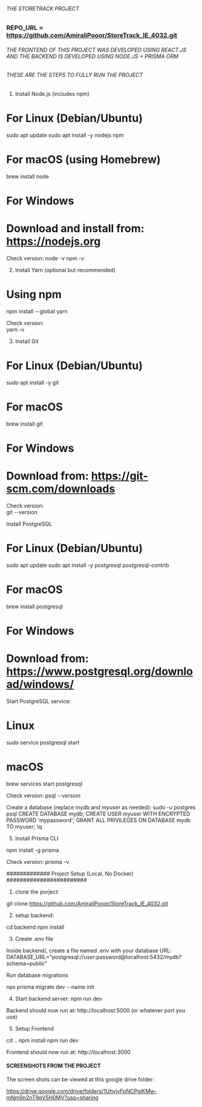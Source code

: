 ###### THE STORETRACK PROJECT #########

### REPO_URL = https://github.com/AmiraliPooor/StoreTrack_IE_4032.git #####

###### THE FRONTEND OF THIS PROJECT WAS DEVELOPED USING REACT.JS AND THE BACKEND IS DEVELOPED USING NODE.JS + PRISMA ORM #####

###### THESE ARE THE STEPS TO FULLY RUN THE PROJECT #######

1. Install Node.js (includes npm)

# For Linux (Debian/Ubuntu)
sudo apt update
sudo apt install -y nodejs npm

# For macOS (using Homebrew)
brew install node

# For Windows
# Download and install from: https://nodejs.org

Check version:
node -v
npm -v

2. Install Yarn (optional but recommended)

# Using npm
npm install --global yarn

Check version:  
yarn -v

3. Install Git
# For Linux (Debian/Ubuntu)
sudo apt install -y git

# For macOS
brew install git

# For Windows
# Download from: https://git-scm.com/downloads


Check version:  
git --version

Install PostgreSQL

# For Linux (Debian/Ubuntu)
sudo apt update
sudo apt install -y postgresql postgresql-contrib

# For macOS
brew install postgresql

# For Windows
# Download from: https://www.postgresql.org/download/windows/

Start PostgreSQL service:

# Linux
sudo service postgresql start

# macOS
brew services start postgresql

Check version:
psql --version

Create a database (replace mydb and myuser as needed):
sudo -u postgres psql
CREATE DATABASE mydb;
CREATE USER myuser WITH ENCRYPTED PASSWORD 'mypassword';
GRANT ALL PRIVILEGES ON DATABASE mydb TO myuser;
\q

5. Install Prisma CLI

npm install -g prisma

Check version:
prisma -v


############# Project Setup (Local, No Docker) ########################
1. clone the porject:

git clone https://github.com/AmiraliPooor/StoreTrack_IE_4032.git

2. setup backend:

cd backend
npm install


3. Create .env file

Inside backend/, create a file named .env with your database URL:
DATABASE_URL="postgresql://user:password@localhost:5432/mydb?schema=public"

Run database migrations

npx prisma migrate dev --name init

4. Start backend server:
npm run dev

Backend should now run at: http://localhost:5000 (or whatever port you use)



5. Setup Frontend

cd ..
npm install
npm run dev

Frontend should now run at: http://localhost:3000



#### SCREENSHOTS FROM THE PROJECT ####

The screen shots can be viewed at this google drive folder:

https://drive.google.com/drive/folders/1UhvjyFpNCPgiKMw-mNm9n2nT9qV5H0MV?usp=sharing







